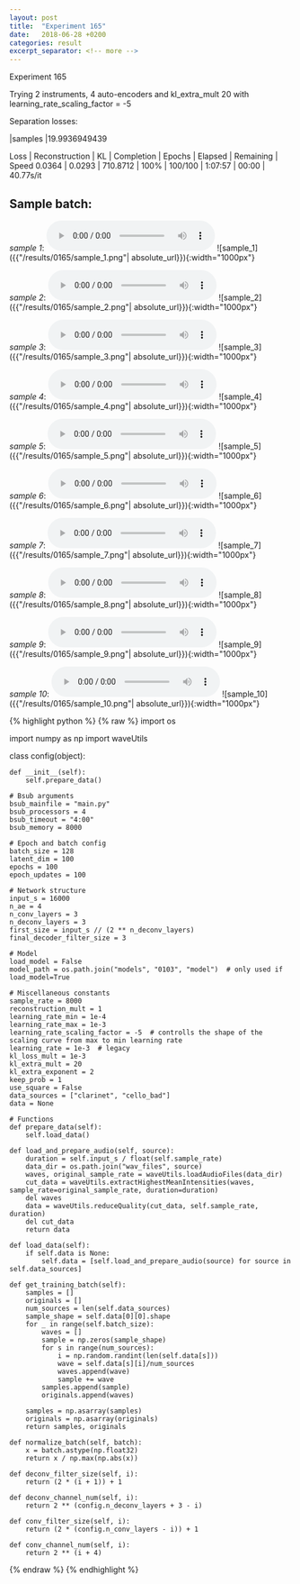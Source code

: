 ```yaml
---
layout: post
title:  "Experiment 165"
date:   2018-06-28 +0200
categories: result
excerpt_separator: <!-- more -->
---
```

Experiment 165

Trying 2 instruments, 4 auto-encoders and kl_extra_mult 20 with learning_rate_scaling_factor = -5

Separation losses:

|samples
|19.9936949439

Loss | Reconstruction | KL | Completion | Epochs | Elapsed | Remaining | Speed
0.0364 | 0.0293 | 710.8712 | 100% | 100/100 | 1:07:57 | 00:00 | 40.77s/it<!-- more -->

## **Sample batch**:
_sample 1_:
<audio src="/ResultsOverview/results/0165/sample_1.wav" controls preload></audio>
![sample_1]({{"/results/0165/sample_1.png"| absolute_url}}){:width="1000px"}

_sample 2_:
<audio src="/ResultsOverview/results/0165/sample_2.wav" controls preload></audio>
![sample_2]({{"/results/0165/sample_2.png"| absolute_url}}){:width="1000px"}

_sample 3_:
<audio src="/ResultsOverview/results/0165/sample_3.wav" controls preload></audio>
![sample_3]({{"/results/0165/sample_3.png"| absolute_url}}){:width="1000px"}

_sample 4_:
<audio src="/ResultsOverview/results/0165/sample_4.wav" controls preload></audio>
![sample_4]({{"/results/0165/sample_4.png"| absolute_url}}){:width="1000px"}

_sample 5_:
<audio src="/ResultsOverview/results/0165/sample_5.wav" controls preload></audio>
![sample_5]({{"/results/0165/sample_5.png"| absolute_url}}){:width="1000px"}

_sample 6_:
<audio src="/ResultsOverview/results/0165/sample_6.wav" controls preload></audio>
![sample_6]({{"/results/0165/sample_6.png"| absolute_url}}){:width="1000px"}

_sample 7_:
<audio src="/ResultsOverview/results/0165/sample_7.wav" controls preload></audio>
![sample_7]({{"/results/0165/sample_7.png"| absolute_url}}){:width="1000px"}

_sample 8_:
<audio src="/ResultsOverview/results/0165/sample_8.wav" controls preload></audio>
![sample_8]({{"/results/0165/sample_8.png"| absolute_url}}){:width="1000px"}

_sample 9_:
<audio src="/ResultsOverview/results/0165/sample_9.wav" controls preload></audio>
![sample_9]({{"/results/0165/sample_9.png"| absolute_url}}){:width="1000px"}

_sample 10_:
<audio src="/ResultsOverview/results/0165/sample_10.wav" controls preload></audio>
![sample_10]({{"/results/0165/sample_10.png"| absolute_url}}){:width="1000px"}


{% highlight python %}
{% raw %}
import os

import numpy as np
import waveUtils


class config(object):

	def __init__(self):
		self.prepare_data()

	# Bsub arguments
	bsub_mainfile = "main.py"
	bsub_processors = 4
	bsub_timeout = "4:00"
	bsub_memory = 8000

	# Epoch and batch config
	batch_size = 128
	latent_dim = 100
	epochs = 100
	epoch_updates = 100

	# Network structure
	input_s = 16000
	n_ae = 4
	n_conv_layers = 3
	n_deconv_layers = 3
	first_size = input_s // (2 ** n_deconv_layers)
	final_decoder_filter_size = 3

	# Model
	load_model = False
	model_path = os.path.join("models", "0103", "model")  # only used if load_model=True

	# Miscellaneous constants
	sample_rate = 8000
	reconstruction_mult = 1
	learning_rate_min = 1e-4
	learning_rate_max = 1e-3
	learning_rate_scaling_factor = -5  # controlls the shape of the scaling curve from max to min learning rate
	learning_rate = 1e-3  # legacy
	kl_loss_mult = 1e-3
	kl_extra_mult = 20
	kl_extra_exponent = 2
	keep_prob = 1
	use_square = False
	data_sources = ["clarinet", "cello_bad"]
	data = None

	# Functions
	def prepare_data(self):
		self.load_data()

	def load_and_prepare_audio(self, source):
		duration = self.input_s / float(self.sample_rate)
		data_dir = os.path.join("wav_files", source)
		waves, original_sample_rate = waveUtils.loadAudioFiles(data_dir)
		cut_data = waveUtils.extractHighestMeanIntensities(waves, sample_rate=original_sample_rate, duration=duration)
		del waves
		data = waveUtils.reduceQuality(cut_data, self.sample_rate, duration)
		del cut_data
		return data

	def load_data(self):
		if self.data is None:
			self.data = [self.load_and_prepare_audio(source) for source in self.data_sources]

	def get_training_batch(self):
		samples = []
		originals = []
		num_sources = len(self.data_sources)
		sample_shape = self.data[0][0].shape
		for _ in range(self.batch_size):
			waves = []
			sample = np.zeros(sample_shape)
			for s in range(num_sources):
				i = np.random.randint(len(self.data[s]))
				wave = self.data[s][i]/num_sources
				waves.append(wave)
				sample += wave
			samples.append(sample)
			originals.append(waves)

		samples = np.asarray(samples)
		originals = np.asarray(originals)
		return samples, originals

	def normalize_batch(self, batch):
		x = batch.astype(np.float32)
		return x / np.max(np.abs(x))

	def deconv_filter_size(self, i):
		return (2 * (i + 1)) + 1

	def deconv_channel_num(self, i):
		return 2 ** (config.n_deconv_layers + 3 - i)

	def conv_filter_size(self, i):
		return (2 * (config.n_conv_layers - i)) + 1

	def conv_channel_num(self, i):
		return 2 ** (i + 4)

{% endraw %}
{% endhighlight %}
